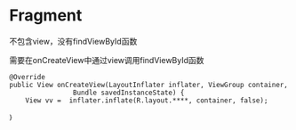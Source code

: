 # Fragment

不包含view，没有findViewById函数  

需要在onCreateView中通过view调用findViewById函数  
```
@Override
public View onCreateView(LayoutInflater inflater, ViewGroup container,
                Bundle savedInstanceState) {
    View vv =  inflater.inflate(R.layout.****, container, false);

｝
```